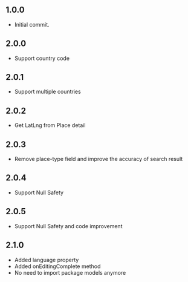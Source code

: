 ## 1.0.0

* Initial commit.

## 2.0.0

* Support country code

## 2.0.1

* Support multiple countries

## 2.0.2

* Get LatLng from Place detail

## 2.0.3

* Remove place-type field and improve the accuracy of search result

## 2.0.4

* Support Null Safety

## 2.0.5

* Support Null Safety and code improvement

## 2.1.0

* Added language property
* Added onEditingComplete method
* No need to import package models anymore
